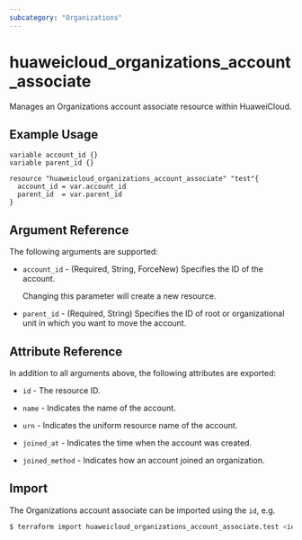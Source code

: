 ```yaml
---
subcategory: "Organizations"
---
```


# huaweicloud_organizations_account_associate

Manages an Organizations account associate resource within HuaweiCloud.

## Example Usage

```hcl
variable account_id {}
variable parent_id {}

resource "huaweicloud_organizations_account_associate" "test"{
  account_id = var.account_id
  parent_id  = var.parent_id
}
```

## Argument Reference

The following arguments are supported:

* `account_id` - (Required, String, ForceNew) Specifies the ID of the account.

  Changing this parameter will create a new resource.

* `parent_id` - (Required, String) Specifies the ID of root or organizational unit in which you want to move the account.

## Attribute Reference

In addition to all arguments above, the following attributes are exported:

* `id` - The resource ID.

* `name` - Indicates the name of the account.

* `urn` - Indicates the uniform resource name of the account.

* `joined_at` - Indicates the time when the account was created.

* `joined_method` - Indicates how an account joined an organization.

## Import

The Organizations account associate can be imported using the `id`, e.g.

```bash
$ terraform import huaweicloud_organizations_account_associate.test <id>
```
